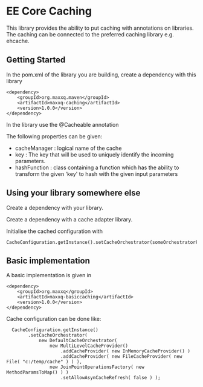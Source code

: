 # EE Core Caching

This library provides the ability to put caching with annotations on libraries.
The caching can be connected to the preferred caching library e.g. ehcache.

## Getting Started

In the pom.xml of the library you are building, create a dependency with this library

	<dependency>
		<groupId>org.maxxq.maven</groupId>
		<artifactId>maxxq-caching</artifactId>
		<version>1.0.0</version>
	</dependency>
	
In the library use the @Cacheable annotation

The following properties can be given:

- cacheManager : logical name of the cache
- key : The key that will be used to uniquely identify the incoming parameters.  
- hashFunction : class containing a function which has the ability to transform the given 'key' to hash with the given input parameters

## Using your library somewhere else

Create a dependency with your library.

Create a dependency with a cache adapter library.

Initialise the cached configuration with
	
	CacheConfiguration.getInstance().setCacheOrchestrator(someOrchestratorFromTheImplementation)
	

	
## Basic implementation

A basic implementation is given in 

	<dependency>
		<groupId>org.maxxq</groupId>
		<artifactId>maxxq-basiccaching</artifactId>
		<version>1.0.0</version>
	</dependency>
	
	
Cache configuration can be done like:

	  CacheConfiguration.getInstance()
            .setCacheOrchestrator(
                new DefaultCacheOrchestrator(
                    new MultiLevelCacheProvider()
                        .addCacheProvider( new InMemoryCacheProvider() )
                        .addCacheProvider( new FileCacheProvider( new File( "c:/temp/cache" ) ) ),
                    new JoinPointOperationsFactory( new MethodParamsToMap() ) )
                        .setAllowAsynCacheRefresh( false ) );
